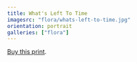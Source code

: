 ```yaml
---
title: What's Left To Time
imagesrc: "flora/whats-left-to-time.jpg"
orientation: portrait
galleries: ["flora"]
---
```


[Buy this print](https://weshargrovephotography.square.site/product/whats-left-to-time/34).

